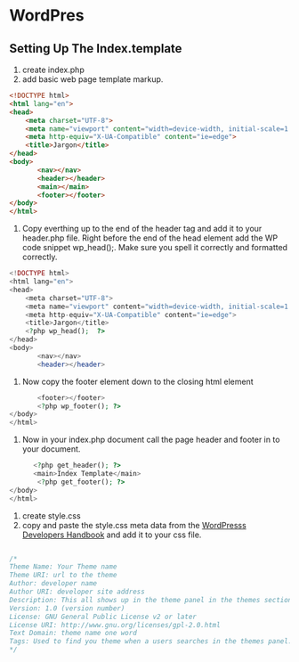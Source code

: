 # WordPres

## Setting Up The Index.template

1. create index.php
1. add basic web page template markup.

```html
<!DOCTYPE html>
<html lang="en">
<head>
    <meta charset="UTF-8">
    <meta name="viewport" content="width=device-width, initial-scale=1.0">
    <meta http-equiv="X-UA-Compatible" content="ie=edge">
    <title>Jargon</title>
</head>
<body>
       <nav></nav>
       <header></header>
       <main></main>
       <footer></footer>
</body>
</html>

```
1. Copy everthing up to the end of the header tag and add it to your header.php file. Right before the end of the head element add the WP code snippet wp_head();. Make sure you spell it correctly and formatted correctly.
```php
<!DOCTYPE html>
<html lang="en">
<head>
    <meta charset="UTF-8">
    <meta name="viewport" content="width=device-width, initial-scale=1.0">
    <meta http-equiv="X-UA-Compatible" content="ie=edge">
    <title>Jargon</title>
    <?php wp_head();  ?>
</head>
<body>
       <nav></nav>
       <header></header>

```
1. Now copy the footer element down to the closing html element
```php
       <footer></footer>
       <?php wp_footer(); ?>
</body>
</html>

```
1. Now in your index.php document call the page header and footer in to your document.

```php
      <?php get_header(); ?>
      <main>Index Template</main>
       <?php get_footer(); ?>
</body>
</html>
```


1. create style.css
1. copy and paste the style.css meta data from the [WordPresss Developers Handbook](https://developer.wordpress.org/themes/basics/main-stylesheet-style-css/) and add it to your css file.


```css

/*
Theme Name: Your Theme name
Theme URI: url to the theme
Author: developer name
Author URI: developer site address
Description: This all shows up in the theme panel in the themes section
Version: 1.0 (version number)
License: GNU General Public License v2 or later
License URI: http://www.gnu.org/licenses/gpl-2.0.html
Text Domain: theme name one word
Tags: Used to find you theme when a users searches in the themes panel.
*/
```